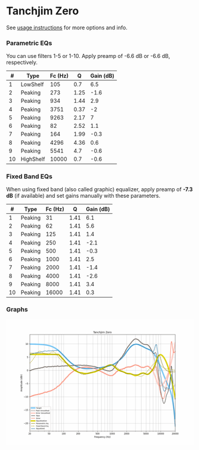 # Tanchjim Zero
See [usage instructions](https://github.com/jaakkopasanen/AutoEq#usage) for more options and info.

### Parametric EQs
You can use filters 1-5 or 1-10. Apply preamp of -6.6 dB or -6.6 dB, respectively.

|   # | Type      |   Fc (Hz) |    Q |   Gain (dB) |
|-----|-----------|-----------|------|-------------|
|   1 | LowShelf  |       105 | 0.7  |         6.5 |
|   2 | Peaking   |       273 | 1.25 |        -1.6 |
|   3 | Peaking   |       934 | 1.44 |         2.9 |
|   4 | Peaking   |      3751 | 0.37 |        -2   |
|   5 | Peaking   |      9263 | 2.17 |         7   |
|   6 | Peaking   |        82 | 2.52 |         1.1 |
|   7 | Peaking   |       164 | 1.99 |        -0.3 |
|   8 | Peaking   |      4296 | 4.36 |         0.6 |
|   9 | Peaking   |      5541 | 4.7  |        -0.6 |
|  10 | HighShelf |     10000 | 0.7  |        -0.6 |

### Fixed Band EQs
When using fixed band (also called graphic) equalizer, apply preamp of **-7.3 dB** (if available) and set gains manually with these parameters.

|   # | Type    |   Fc (Hz) |    Q |   Gain (dB) |
|-----|---------|-----------|------|-------------|
|   1 | Peaking |        31 | 1.41 |         6.1 |
|   2 | Peaking |        62 | 1.41 |         5.6 |
|   3 | Peaking |       125 | 1.41 |         1.4 |
|   4 | Peaking |       250 | 1.41 |        -2.1 |
|   5 | Peaking |       500 | 1.41 |        -0.3 |
|   6 | Peaking |      1000 | 1.41 |         2.5 |
|   7 | Peaking |      2000 | 1.41 |        -1.4 |
|   8 | Peaking |      4000 | 1.41 |        -2.6 |
|   9 | Peaking |      8000 | 1.41 |         3.4 |
|  10 | Peaking |     16000 | 1.41 |         0.3 |

### Graphs
![](./Tanchjim%20Zero.png)
